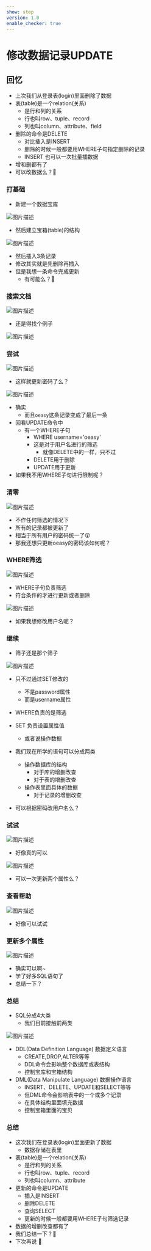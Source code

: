 ```yaml
---
show: step
version: 1.0
enable_checker: true
---
```


# 修改数据记录UPDATE

## 回忆

- 上次我们从登录表(login)里面删除了数据
- 表(table)是一个relation(关系)
  - 是行和列的关系
  - 行也叫row、tuple、record
  - 列也叫column、attribute、field
- 删除的命令是DELETE
  - 对比插入是INSERT
  - 删除的时候一般都要用WHERE子句指定删除的记录
  - INSERT 也可以一次批量插数据
- 增和删都有了
- 可以改数据么？🤔

### 打基础

- 新建一个数据宝库

![图片描述](https://doc.shiyanlou.com/courses/uid1190679-20220421-1650504473053)

- 然后建立宝箱(table)的结构

![图片描述](https://doc.shiyanlou.com/courses/uid1190679-20220421-1650504485232)

- 然后插入3条记录
- 修改其实就是先删除再插入
- 但是我想一条命令完成更新
  - 有可能么？🤔

### 搜索文档

![图片描述](https://doc.shiyanlou.com/courses/uid1190679-20220417-1650198647130)

- 还是得找个例子

![图片描述](https://doc.shiyanlou.com/courses/uid1190679-20220417-1650198653546)

### 尝试

![图片描述](https://doc.shiyanlou.com/courses/uid1190679-20220421-1650504801666)

- 这样就更新密码了么？

![图片描述](https://doc.shiyanlou.com/courses/uid1190679-20220421-1650504770507)

- 确实
	- 而且`oeasy`这条记录变成了最后一条
- 回看UPDATE命令中
  - 有一个WHERE子句
    - WHERE username='oeasy'
    - 这是对于用户名进行的筛选
		- 就像DELETE中的一样，只不过
    - DELETE用于删除
    - UPDATE用于更新
- 如果我不用WHERE子句进行限制呢？

### 清零

![图片描述](https://doc.shiyanlou.com/courses/uid1190679-20220421-1650504922273)

- 不作任何筛选的情况下
- 所有的记录都被更新了
- 相当于所有用户的密码统一了😲
- 那我还想只更新oeasy的密码该如何呢？

### WHERE筛选

![图片描述](https://doc.shiyanlou.com/courses/uid1190679-20220417-1650199290474)

- WHERE子句负责筛选
- 符合条件的才进行更新或者删除

![图片描述](https://doc.shiyanlou.com/courses/uid1190679-20220417-1650199344822)

- 如果我想修改用户名呢？

### 继续

- 筛子还是那个筛子

![图片描述](https://doc.shiyanlou.com/courses/uid1190679-20220421-1650505136618)

- 只不过通过SET修改的
  - 不是password属性
  - 而是username属性
- WHERE负责的是筛选
- SET 负责设置属性值
  - 或者说操作数据
- 我们现在所学的语句可以分成两类
  - 操作数据库的结构
    - 对于库的增删改查
    - 对于表的增删改查
  - 操作表里面具体的数据
    - 对于记录的增删改查

- 可以根据密码改用户名么？

### 试试

![图片描述](https://doc.shiyanlou.com/courses/uid1190679-20220714-1657807002079)

- 好像真的可以

![图片描述](https://doc.shiyanlou.com/courses/uid1190679-20220714-1657807020123)

- 可以一次更新两个属性么？

### 查看帮助

![图片描述](https://doc.shiyanlou.com/courses/uid1190679-20220714-1657807526491)

- 好像可以试试

### 更新多个属性

![图片描述](https://doc.shiyanlou.com/courses/uid1190679-20220714-1657807396378)

- 确实可以啊~
- 学了好多SQL语句了
- 总结一下？

### 总结

- SQL分成4大类
	- 我们目前接触前两类

![图片描述](https://doc.shiyanlou.com/courses/uid1190679-20220421-1650505507033)

- DDL(Data Definition Language) 数据定义语言
  - CREATE,DROP,ALTER等等
  - DDL命令会影响整个数据库或表结构
  - 控制宝库和宝箱结构
- DML(Data Manipulate Language) 数据操作语言
  - INSERT、DELETE、UPDATE和SELECT等等
  - 但DML命令会影响表中的一个或多个记录
  - 在具体结构里面填充数据
  - 控制宝箱里面的宝贝

### 总结

- 这次我们在登录表(login)里面更新了数据
	- 数据存储在表里
- 表(table)是一个relation(关系)
  - 是行和列的关系
  - 行也叫row、tuple、record
  - 列也叫column、attribute
- 更新的命令是UPDATE
  - 插入是INSERT
  - 删除DELETE
  - 查询SELECT
  - 更新的时候一般都要用WHERE子句筛选记录
- 数据的增删改查都有了
- 我们总结一下？🤔
- 下次再说 👋
